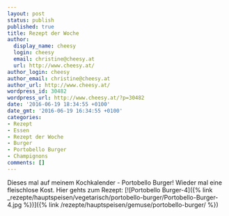 ```yaml
---
layout: post
status: publish
published: true
title: Rezept der Woche
author:
  display_name: cheesy
  login: cheesy
  email: christine@cheesy.at
  url: http://www.cheesy.at/
author_login: cheesy
author_email: christine@cheesy.at
author_url: http://www.cheesy.at/
wordpress_id: 30482
wordpress_url: http://www.cheesy.at/?p=30482
date: '2016-06-19 18:34:55 +0100'
date_gmt: '2016-06-19 16:34:55 +0100'
categories:
- Rezept
- Essen
- Rezept der Woche
- Burger
- Portobello Burger
- Champignons
comments: []
---
```

Dieses mal auf meinem Kochkalender - Portobello Burger! Wieder mal eine fleischlose Kost.
Hier gehts zum Rezept:
[![Portobello Burger-4]({% link _rezepte/hauptspeisen/vegetarisch/portobello-burger/Portobello-Burger-4.jpg %})]({% link /rezepte/hauptspeisen/gemuse/portobello-burger/ %})
